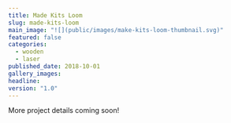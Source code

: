 ```yaml
---
title: Made Kits Loom
slug: made-kits-loom
main_image: "![](public/images/make-kits-loom-thumbnail.svg)"
featured: false
categories:
  - wooden
  - laser
published_date: 2018-10-01
gallery_images: 
headline: 
version: "1.0"
---
```


More project details coming soon!